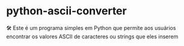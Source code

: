# python-ascii-converter
🛠 Este é um programa simples em Python que permite aos usuários encontrar os valores ASCII de caracteres ou strings que eles inserem
